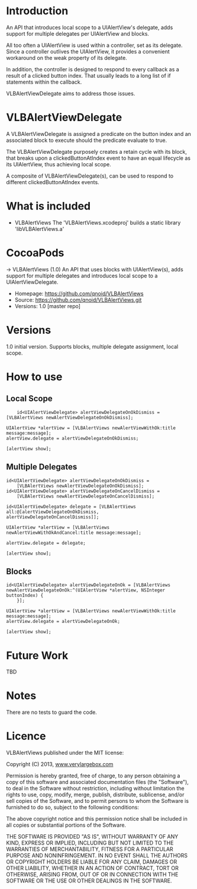 # Introduction
An API that introduces local scope to a UIAlertView's delegate, adds support for multiple delegates per UIAlertView and blocks.

All too often a UIAlertView is used within a controller, set as its delegate. Since a controller outlives the UIAlertView, it provides a convenient workaround on the weak property of its delegate.

In addition, the controller is designed to respond to every callback as a result of a clicked button index. That usually leads to a long list of if statements within the callback.

VLBAlertViewDelegate aims to address those issues. 

# VLBAlertViewDelegate 

A VLBAlertViewDelegate is assigned a predicate on the button index and an associated block to execute should the predicate evaluate to true.

The VLBAlertViewDelegate purposely creates a retain cycle with its block, that breaks upon a clickedButtonAtIndex event to have an equal lifecycle as its UIAlertView, thus achieving local scope.
 
A composite of VLBAlertViewDelegate(s), can be used to respond to different clickedButtonAtIndex events.

# What is included

* VLBAlertViews
The 'VLBAlertViews.xcodeproj' builds a static library 'libVLBAlertViews.a'

# CocoaPods

-> VLBAlertViews (1.0)
   An API that uses blocks with UIAlertView(s), adds support for multiple delegates and introduces local scope to a UIAlertViewDelegate.
   - Homepage: https://github.com/qnoid/VLBAlertViews
   - Source:   https://github.com/qnoid/VLBAlertViews.git
   - Versions: 1.0 [master repo]

# Versions
1.0 initial version. Supports blocks, multiple delegate assignment, local scope.

# How to use

## Local Scope

	    id<UIAlertViewDelegate> alertViewDelegateOnOkDismiss = [VLBAlertViews newAlertViewDelegateOnOkDismiss];
    
    UIAlertView *alertView = [VLBAlertViews newAlertViewWithOk:title message:message];
    alertView.delegate = alertViewDelegateOnOkDismiss;
    
    [alertView show];

## Multiple Delegates

    id<UIAlertViewDelegate> alertViewDelegateOnOkDismiss =
        [VLBAlertViews newAlertViewDelegateOnOkDismiss];
    id<UIAlertViewDelegate> alertViewDelegateOnCancelDismiss =
        [VLBAlertViews newAlertViewDelegateOnCancelDismiss];
    
    id<UIAlertViewDelegate> delegate = [VLBAlertViews all:@[alertViewDelegateOnOkDismiss, alertViewDelegateOnCancelDismiss]];

    UIAlertView *alertView = [VLBAlertViews newAlertViewWithOkAndCancel:title message:message];
    
    alertView.delegate = delegate;

    [alertView show];

## Blocks

    id<UIAlertViewDelegate> alertViewDelegateOnOk = [VLBAlertViews newAlertViewDelegateOnOk:^(UIAlertView *alertView, NSInteger buttonIndex) {
        }];

    UIAlertView *alertView = [VLBAlertViews newAlertViewWithOk:title message:message];
    alertView.delegate = alertViewDelegateOnOk;
    
    [alertView show];

# Future Work

TBD

# Notes

There are no tests to guard the code. 

# Licence

VLBAlertViews published under the MIT license:

Copyright (C) 2013, www.verylargebox.com

Permission is hereby granted, free of charge, to any person obtaining a copy of this software and associated documentation files (the "Software"), to deal in the Software without restriction, including without limitation the rights to use, copy, modify, merge, publish, distribute, sublicense, and/or sell copies of the Software, and to permit persons to whom the Software is furnished to do so, subject to the following conditions:

The above copyright notice and this permission notice shall be included in all copies or substantial portions of the Software.

THE SOFTWARE IS PROVIDED "AS IS", WITHOUT WARRANTY OF ANY KIND, EXPRESS OR IMPLIED, INCLUDING BUT NOT LIMITED TO THE WARRANTIES OF MERCHANTABILITY, FITNESS FOR A PARTICULAR PURPOSE AND NONINFRINGEMENT. IN NO EVENT SHALL THE AUTHORS OR COPYRIGHT HOLDERS BE LIABLE FOR ANY CLAIM, DAMAGES OR OTHER LIABILITY, WHETHER IN AN ACTION OF CONTRACT, TORT OR OTHERWISE, ARISING FROM, OUT OF OR IN CONNECTION WITH THE SOFTWARE OR THE USE OR OTHER DEALINGS IN THE SOFTWARE.

